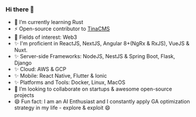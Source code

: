 ### Hi there 👋

- 🌱 I’m currently learning Rust
- ⚡ Open-source contributor to [TinaCMS](https://github.com/tinacms)
- 🔭 Fields of interest: Web3
- ✨ I'm proficient in ReactJS, NextJS, Angular 8+(NgRx & RxJS), VueJS & Nuxt.
- ✨ Server-side Frameworks: NodeJS, NestJS & Spring Boot, Flask, Django
- ✨ Cloud: AWS & GCP
- ✨ Mobile: React Native, Flutter & Ionic
- ✨ Platforms and Tools: Docker, Linux, MacOS
- 👯 I’m looking to collaborate on startups & awesome open-source projects
- 😄 Fun fact: I am an AI Enthusiast and I constantly apply GA optimization strategy in my life - explore & exploit 😄

<!--
**Phoenix-Alpha/Phoenix-Alpha** is a ✨ _special_ ✨ repository because its `README.md` (this file) appears on your GitHub profile.

Here are some ideas to get you started:

- 🔭 I’m currently working on ...
- 🌱 I’m currently learning ...
- 👯 I’m looking to collaborate on ...
- 🤔 I’m looking for help with ...
- 💬 Ask me about ...
- 📫 How to reach me: ...
- 😄 Pronouns: ...
- ⚡ Fun fact: ...
-->
